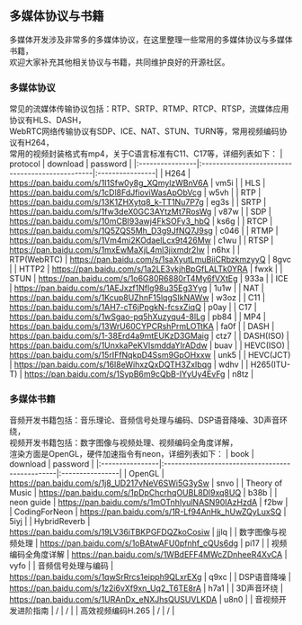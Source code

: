 ## 多媒体协议与书籍
多媒体开发涉及非常多的多媒体协议，在这里整理一些常用的多媒体协议与多媒体书籍，</br>
欢迎大家补充其他相关协议与书籍，共同维护良好的开源社区。</br>

### 多媒体协议
常见的流媒体传输协议包括：RTP、SRTP、RTMP、RTCP、RTSP，流媒体应用协议有HLS、DASH，</br>
WebRTC网络传输协议有SDP、ICE、NAT、STUN、TURN等，常用视频编码协议有H264，</br>
常用的视频封装格式有mp4，关于C语言标准有C11、C17等，详细列表如下：
 |    protocol     |          download                               |     password    |
 |:----------------|:------------------------------------------------|:----------------|
 | H264            | https://pan.baidu.com/s/1I1Sfw0y8g_XQmylzWBnV6A |       vm5i      |
 | HLS             | https://pan.baidu.com/s/1cDl8FdJfioviWasApObVcg |       w5vh      |
 | RTP             | https://pan.baidu.com/s/13K1ZHXytq8_k-TT1Nu7P7g |       eg3s      |
 | SRTP            | https://pan.baidu.com/s/1fw3deX0GC3AYtzMt7RosWg |       v87w      |
 | SDP             | https://pan.baidu.com/s/10mCBI93awj4FkSOFy3_hbQ |       ks6g      |
 | RTCP            | https://pan.baidu.com/s/1Q5ZQS5Mh_D3g9JfNQ7J9sg |       c046      |
 | RTMP            | https://pan.baidu.com/s/1Vm4mi2KOdaelLcx9t426Mw |       c1wu      |
 | RTSP            | https://pan.baidu.com/s/1mxEwMaXjL4ml3jixmdr2lw |       n6hx      |
 | RTP(WebRTC)     | https://pan.baidu.com/s/1saXyutLmuBiiCRbzkmzyyQ |       8gvc      |
 | HTTP2           | https://pan.baidu.com/s/1a2LE3vkjhBpGfLALTk0YRA |       fwxk      |
 | STUN            | https://pan.baidu.com/s/1o6G80R6880rT4My6fVXtEg |       933a      |
 | ICE             | https://pan.baidu.com/s/1AEJxzf1Nflg98u35Eg3Yyg |       1u1w      |
 | NAT             | https://pan.baidu.com/s/1Kcup8UZhnF15lqgSIkNAWw |       w3oz      |
 | C11             | https://pan.baidu.com/s/1AH7-cT6jPpgkN-fcsxZiqQ |       p0ay      |
 | C17             | https://pan.baidu.com/s/1wSgao-pq5hXuzyqu4-8lLg |       pb84      |
 | MP4             | https://pan.baidu.com/s/13WrU60CYPCRshPrmLOTtKA |       fa0f      |
 | DASH            | https://pan.baidu.com/s/1-38Erd4a9mtEUKzD3GMaig |       ctz7      |
 | DASH(ISO)       | https://pan.baidu.com/s/1UnxkaPeKVIsmddaYIrADdw |       buav      |
 | HEVC(ISO)       | https://pan.baidu.com/s/15rIFfNqkpD4Ssm9GpOHxxw |       unk5      |
 | HEVC(JCT)       | https://pan.baidu.com/s/16I8eWihxzQxDQTH3ZxIbqg |       wdhv      |
 | H265(ITU-T)     | https://pan.baidu.com/s/1SypB6m9cQbB-IYyUy4EvFg |       n8tz      |

### 多媒体书籍
音频开发书籍包括：音乐理论、音频信号处理与编码、DSP语音降噪、3D声音环绕，</br>
视频开发书籍包括：数字图像与视频处理、视频编码全角度详解，</br>
渲染方面是OpenGL，硬件加速指令有neon，详细列表如下：
 |    book         |          download                               |     password    |
 |:----------------|:------------------------------------------------|:----------------|
 | OpenGL          | https://pan.baidu.com/s/1j8_UD217vNeV6SWi5G3ySw |       snvo      |
 | Theory of Music | https://pan.baidu.com/s/1pDpChcrhqOUBL8Dl9xq8UQ |       b38b      |
 | neon guide      | https://pan.baidu.com/s/1mOTnhIyulNASN90IAzHzdA |       f2bw      |
 | CodingForNeon   | https://pan.baidu.com/s/1R-Lf94AnHk_hUwZQyLuxSQ |       5iyj      |
 | HybridReverb    | https://pan.baidu.com/s/19LV36iTBKPGFDQZkoCosiw |       jjlq      |
 | 数字图像与视频处理 | https://pan.baidu.com/s/1oBAtwAFU0pfnhf_cQUs6dg |       pi17      |
 | 视频编码全角度详解 | https://pan.baidu.com/s/1WBdEFF4MWcZDnheeR4XvCA |       vyfo      |
 | 音频信号处理与编码 | https://pan.baidu.com/s/1qwSrRrcs1eipph9QLxrEXg |       q9xc      |
 | DSP语音降噪      | https://pan.baidu.com/s/1z2i6vXf9xn_Uq2_T6TE8rA |       h7a1      |
 | 3D声音环绕       | https://pan.baidu.com/s/1URAnDx_eNXJhsQUSUVLKDA |       u8n0      |
 | 音视频开发进阶指南 |                      /                          |         /       |
 | 高效视频编码H.265 |                      /                          |         /       |


